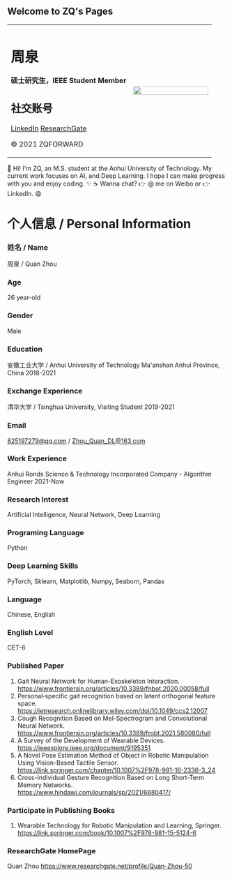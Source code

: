 ## Welcome to ZQ's Pages

<table border="0">
  <tr>
    <td width="60%">
      <h1>周泉</h1>
      <p><b>硕士研究生，IEEE Student Member</b></p>
      <h2>社交账号</h2>
      <a href="https://www.linkedin.com/in/%E6%B3%89-%E5%91%A8-5b237ab1">LinkedIn</a>
      <a href="https://www.researchgate.net/profile/Quan-Zhou-50">ResearchGate</a>
      <p>© 2021 ZQFORWARD</p>
    </td>
    <td width="40%">
      <img src="/zq.jpg" width="100%">
    </td>
  </tr>
</table>


👋 Hi! I'm ZQ, an M.S. student at the Anhui University of Technology.
My current work focuses on AI, and Deep Learning.
I hope I can make progress with you and enjoy coding.
✨
☕ Wanna chat? 👉 @ me on Weibo or 👉 LinkedIn. :smile:

# 个人信息 / Personal Information

### 姓名 / Name
周泉 / Quan Zhou

### Age
26 year-old

### Gender
Male

### Education
安徽工业大学 / Anhui University of Technology 
Ma'anshan Anhui Province, China 
2018-2021

### Exchange Experience
清华大学 / Tsinghua University, Visiting Student 
2019-2021

### Email
825197279@qq.com / Zhou_Quan_DL@163.com

### Work Experience
Anhui Ronds Science & Technology Incorporated Company - Algorithm Engineer 2021-Now

### Research Interest
Artificial Intelligence, Neural Network, Deep Learning

### Programing Language
Python

### Deep Learning Skills
PyTorch, Sklearn, Matplotlib, Numpy, Seaborn, Pandas

### Language
Chinese, English

### English Level
CET-6

### Published Paper
1. Gait Neural Network for Human-Exoskeleton Interaction. <https://www.frontiersin.org/articles/10.3389/fnbot.2020.00058/full>
2. Personal‐specific gait recognition based on latent orthogonal feature space. <https://ietresearch.onlinelibrary.wiley.com/doi/10.1049/ccs2.12007>
3. Cough Recognition Based on Mel-Spectrogram and Convolutional Neural Network. <https://www.frontiersin.org/articles/10.3389/frobt.2021.580080/full>
4. A Survey of the Development of Wearable Devices. <https://ieeexplore.ieee.org/document/9195351>
5. A Novel Pose Estimation Method of Object in Robotic Manipulation Using Vision-Based Tactile Sensor. <https://link.springer.com/chapter/10.1007%2F978-981-16-2336-3_24> 
6. Cross-Individual Gesture Recognition Based on Long Short-Term Memory Networks. <https://www.hindawi.com/journals/sp/2021/6680417/>

### Participate in Publishing Books
1. Wearable Technology for Robotic Manipulation and Learning, Springer. <https://link.springer.com/book/10.1007%2F978-981-15-5124-6>

### ResearchGate HomePage
Quan Zhou <https://www.researchgate.net/profile/Quan-Zhou-50>



